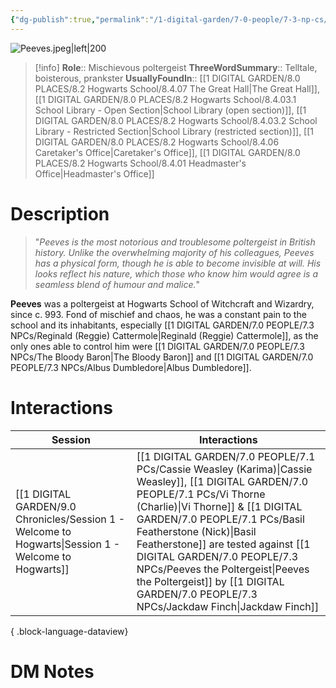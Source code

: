 ```yaml
---
{"dg-publish":true,"permalink":"/1-digital-garden/7-0-people/7-3-np-cs/peeves-the-poltergeist/","tags":["#person","ghost","hogwarts","hogwarts-faculty"]}
---
```


![Peeves.jpeg|left|200](/img/user/1%20DIGITAL%20GARDEN/7.0%20PEOPLE/7.3%20NPCs/Headshots/Peeves.jpeg)
>[!info] 
>**Role**:: Mischievous poltergeist
>**ThreeWordSummary**:: Telltale, boisterous, prankster
>**UsuallyFoundIn**:: [[1 DIGITAL GARDEN/8.0 PLACES/8.2 Hogwarts School/8.4.07 The Great Hall\|The Great Hall]], [[1 DIGITAL GARDEN/8.0 PLACES/8.2 Hogwarts School/8.4.03.1 School Library - Open Section\|School Library (open section)]], [[1 DIGITAL GARDEN/8.0 PLACES/8.2 Hogwarts School/8.4.03.2 School Library - Restricted Section\|School Library (restricted section)]], [[1 DIGITAL GARDEN/8.0 PLACES/8.2 Hogwarts School/8.4.06 Caretaker's Office\|Caretaker's Office]], [[1 DIGITAL GARDEN/8.0 PLACES/8.2 Hogwarts School/8.4.01 Headmaster's Office\|Headmaster's Office]]

# Description

>"_Peeves is the most notorious and troublesome poltergeist in British history. Unlike the overwhelming majority of his colleagues, Peeves has a physical form, though he is able to become invisible at will. His looks reflect his nature, which those who know him would agree is a seamless blend of humour and malice._"

**Peeves** was a poltergeist at Hogwarts School of Witchcraft and Wizardry, since c. 993. Fond of mischief and chaos, he was a constant pain to the school and its inhabitants, especially [[1 DIGITAL GARDEN/7.0 PEOPLE/7.3 NPCs/Reginald (Reggie) Cattermole\|Reginald (Reggie) Cattermole]], as the only ones able to control him were [[1 DIGITAL GARDEN/7.0 PEOPLE/7.3 NPCs/The Bloody Baron\|The Bloody Baron]] and [[1 DIGITAL GARDEN/7.0 PEOPLE/7.3 NPCs/Albus Dumbledore\|Albus Dumbledore]].

# Interactions

| Session                                                                                                 | Interactions                                                                                                                                                                                           |
| ------------------------------------------------------------------------------------------------------- | ------------------------------------------------------------------------------------------------------------------------------------------------------------------------------------------------------ |
| [[1 DIGITAL GARDEN/9.0 Chronicles/Session 1 - Welcome to Hogwarts\|Session 1 - Welcome to Hogwarts]] | [[1 DIGITAL GARDEN/7.0 PEOPLE/7.1 PCs/Cassie Weasley (Karima)\|Cassie Weasley]], [[1 DIGITAL GARDEN/7.0 PEOPLE/7.1 PCs/Vi Thorne (Charlie)\|Vi Thorne]] & [[1 DIGITAL GARDEN/7.0 PEOPLE/7.1 PCs/Basil Featherstone (Nick)\|Basil Featherstone]] are tested against [[1 DIGITAL GARDEN/7.0 PEOPLE/7.3 NPCs/Peeves the Poltergeist\|Peeves the Poltergeist]] by [[1 DIGITAL GARDEN/7.0 PEOPLE/7.3 NPCs/Jackdaw Finch\|Jackdaw Finch]] |

{ .block-language-dataview}

# DM Notes
